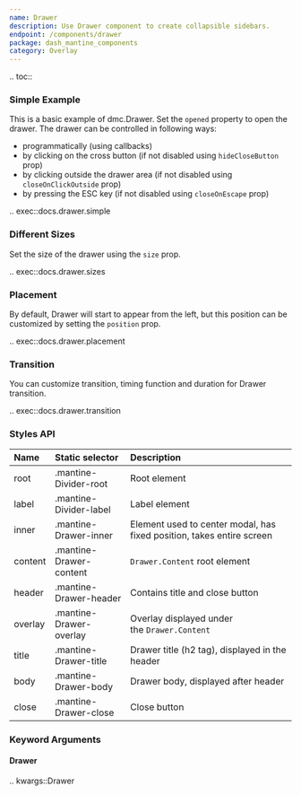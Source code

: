 ```yaml
---
name: Drawer
description: Use Drawer component to create collapsible sidebars.
endpoint: /components/drawer
package: dash_mantine_components
category: Overlay
---
```


.. toc::

### Simple Example

This is a basic example of dmc.Drawer. Set the `opened` property to open the drawer. The drawer can be controlled in following ways:

* programmatically (using callbacks)
* by clicking on the cross button (if not disabled using `hideCloseButton` prop)
* by clicking outside the drawer area (if not disabled using `closeOnClickOutside` prop)
* by pressing the ESC key (if not disabled using `closeOnEscape` prop)

.. exec::docs.drawer.simple

### Different Sizes

Set the size of the drawer using the `size` prop.

.. exec::docs.drawer.sizes

### Placement

By default, Drawer will start to appear from the left, but this position can be customized by setting the `position` 
prop.

.. exec::docs.drawer.placement

### Transition

You can customize transition, timing function and duration for Drawer transition.

.. exec::docs.drawer.transition

### Styles API

| Name    | Static selector         | Description                                                           |
|:--------|:------------------------|:----------------------------------------------------------------------|
| root    | .mantine-Divider-root   | Root element                                                          |
| label   | .mantine-Divider-label  | Label element                                                         || root | .mantine-Drawer-root | Root element |
| inner   | .mantine-Drawer-inner   | Element used to center modal, has fixed position, takes entire screen |
| content | .mantine-Drawer-content | `Drawer.Content` root element                                         |
| header  | .mantine-Drawer-header  | Contains title and close button                                       |
| overlay | .mantine-Drawer-overlay | Overlay displayed under the `Drawer.Content`                          |
| title   | .mantine-Drawer-title   | Drawer title (h2 tag), displayed in the header                        |
| body    | .mantine-Drawer-body    | Drawer body, displayed after header                                   |
| close   | .mantine-Drawer-close   | Close button                                                          |

### Keyword Arguments

#### Drawer

.. kwargs::Drawer
